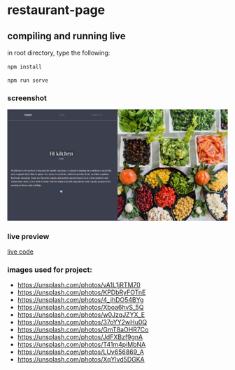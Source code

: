 # restaurant-page

## compiling and running live

in root directory, type the following:

`npm install`

`npm run serve`

### screenshot

![](./screenshot.png)

### live preview

[live code](https://charleygordon.github.io/restaurant-page/#menu)

### images used for project:

- https://unsplash.com/photos/vA1L1jRTM70
- https://unsplash.com/photos/KPDbRyFOTnE
- https://unsplash.com/photos/4_jhDO54BYg
- https://unsplash.com/photos/Xboa6hvS_5Q
- https://unsplash.com/photos/w0JzqJZYX_E
- https://unsplash.com/photos/37oYY2wHu0Q
- https://unsplash.com/photos/GmT8aOHR7Co
- https://unsplash.com/photos/JdFXBzf9gnA
- https://unsplash.com/photos/T41m4piMbNA
- https://unsplash.com/photos/LUv656869_A
- https://unsplash.com/photos/XqYlvd5DGKA
